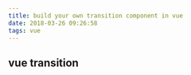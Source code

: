 ```yaml
---
title: build your own transition component in vue
date: 2018-03-26 09:26:58
tags: vue
---
```


## vue transition

